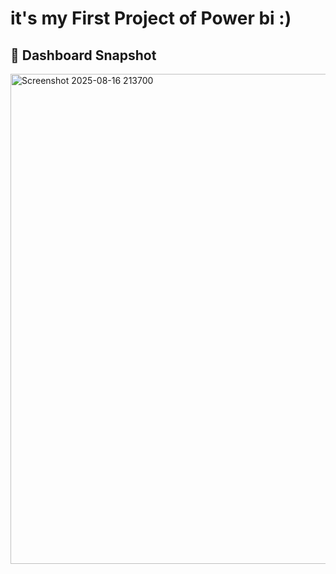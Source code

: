 # it's my First Project of Power bi :)

## 📸 Dashboard Snapshot
<img width="1392" height="784" alt="Screenshot 2025-08-16 213700" src="https://github.com/user-attachments/assets/e578e81c-02ef-4c1f-b9c3-c0f4bb3c13c6" />

